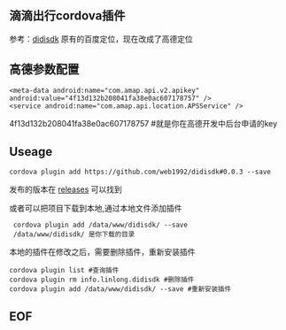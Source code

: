 滴滴出行cordova插件
---
参考：[didisdk](https://github.com/Nealyang/didisdk)
原有的百度定位，现在改成了高德定位


高德参数配置
---

	<meta-data android:name="com.amap.api.v2.apikey" android:value="4f13d132b208041fa38e0ac607178757" />
 	<service android:name="com.amap.api.location.APSService" />
        
4f13d132b208041fa38e0ac607178757 #就是你在高德开发中后台申请的key


Useage
---

	cordova plugin add https://github.com/web1992/didisdk#0.0.3 --save

发布的版本在 [releases](https://github.com/web1992/didisdk/releases) 可以找到

或者可以把项目下载到本地,通过本地文件添加插件

	 cordova plugin add /data/www/didisdk/ --save
	 /data/www/didisdk/ 是你下载的目录

本地的插件在修改之后，需要删除插件，重新安装插件

	cordova plugin list #查询插件
	cordova plugin rm info.linlong.didisdk #删除插件
	cordova plugin add /data/www/didisdk/ --save #重新安装插件


EOF
---





